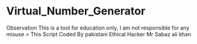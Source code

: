# Virtual_Number_Generator
Observation This is a tool for education only, I am not responsible for any misuse > This Script Coded By pakistani Ethical Hacker Mr Sabaz ali khan
